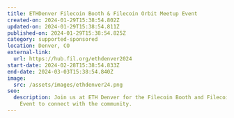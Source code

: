 ```yaml
---
title: ETHDenver Filecoin Booth & Filecoin Orbit Meetup Event
created-on: 2024-01-29T15:38:54.802Z
updated-on: 2024-01-29T15:38:54.811Z
published-on: 2024-01-29T15:38:54.825Z
category: supported-sponsored
location: Denver, CO
external-link:
  url: https://hub.fil.org/ethdenver2024
start-date: 2024-02-28T15:38:54.833Z
end-date: 2024-03-03T15:38:54.840Z
image:
  src: /assets/images/ethdenver24.png
seo:
  description: Join us at ETH Denver for the Filecoin Booth and Filecoin Orbit
    Event to connect with the community.
---
```

